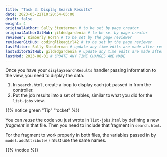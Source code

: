 ```yaml
---
title: "Task 3: Display Search Results"
date: 2023-05-22T10:20:54-05:00
draft: false
weight: 4
originalAuthor: Sally Steuterman # to be set by page creator
originalAuthorGitHub: gildedgardenia # to be set by page creator
reviewer: Kimberly Horan # to be set by the page reviewer
reviewerGitHub: codinglikeagirl42 # to be set by the page reviewer
lastEditor: Sally Steuterman # update any time edits are made after review
lastEditorGitHub: gildedgardenia # update any time edits are made after review
lastMod: 2023-08-01 # UPDATE ANY TIME CHANGES ARE MADE
---
```


Once you have your `displaySearchResults` handler passing information to the
view, you need to display the data.

1. In `search.html`, create a loop to display each job passed in from the
   controller.
1. Put the job results into a set of tables, similar to what you did for the
   `list-jobs` view.

{{% notice green "Tip" "rocket" %}}

   You can *reuse* the code you just wrote in `list-jobs.html` by defining a
   new *fragment* in that file. Then you need to include that fragment in
   `search.html`.

   For the fragment to work properly in both files, the variables passed in by
   `model.addAttribute()` must use the same names.

{{% /notice %}}